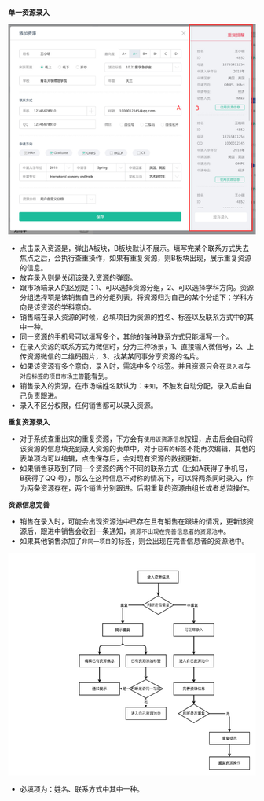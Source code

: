 **单一资源录入**

![](/assets/资源录入.png)

- 点击录入资源是，弹出A板块，B板块默认不展示。填写完某个联系方式失去焦点之后，会执行查重操作，如果有重复资源，则B板块出现，展示重复资源的信息。
- 放弃录入则是关闭该录入资源的弹窗。
- 跟市场端录入的区别是：1、可以选择资源分组，2、可以选择学科方向。资源分组选择项是该销售自己的分组列表，将资源归为自己的某个分组下；学科方向是该资源的学科意向。
- 销售端在录入资源的时候，必填项目为资源的姓名、标签以及联系方式中的其中一种。
- 同一资源的手机号可以填写多个，其他的每种联系方式只能填写一个。
- 在录入资源的联系方式为微信时，分为三种场景，1、直接输入微信号，2、上传资源微信的二维码图片，3、找某某同事分享资源的名片。
- 如果该资源有多个意向，录入时，需选中多个标签。并且资源只会在`录入者`与`对应标签的项目市场主管`能看到。
- 销售录入的资源，在市场端姓名默认为：`未知`，不触发自动分配，录入后由自己负责跟进。
- 录入不区分权限，任何销售都可以录入资源。

**重复资源录入**

- 对于系统查重出来的重复资源，下方会有`使用该资源信息`按钮，点击后会自动将该资源的信息填充到录入资源的表单中，对于`已有的标签`不能再次编辑，其他的表单项均可以编辑，点击保存后，会对现有资源的数据更新。
- 如果销售获取到了同一个资源的两个不同的联系方式（比如A获得了手机号，B获得了QQ 号），那么在这种信息不对称的情况下，可以将两条同时录入，作为两条资源存在，两个销售分别跟进。后期重复的资源由组长或者总监操作。

**资源信息完善**

- 销售在录入时，可能会出现资源池中已存在且有销售在跟进的情况，更新该资源后，跟进中销售会收到一条通知，`资源不出现在完善信息者的资源池中`。
- 如果其他销售添加了`非同一项目`的标签，则会出现在完善信息者的资源池中。

![](/assets/录入流程.png)


- 必填项为：姓名、联系方式中其中一种。


